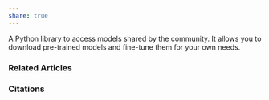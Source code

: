 ```yaml
---
share: true
---
```


A Python library to access models shared by the community. It allows you to download pre-trained models and fine-tune them for your own needs.

### Related Articles

### Citations
